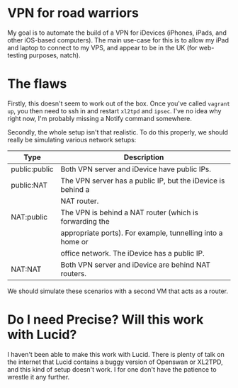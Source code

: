 VPN for road warriors
=====================

My goal is to automate the build of a VPN for iDevices (iPhones, iPads, and
other iOS-based computers). The main use-case for this is to allow my iPad and
laptop to connect to my VPS, and appear to be in the UK (for web-testing
purposes, natch).


The flaws
=========

Firstly, this doesn't seem to work out of the box. Once you've called
```vagrant up```, you then need to ssh in and restart ```xl2tpd``` and
```ipsec```. I've no idea why right now, I'm probably missing a Notify command
somewhere.

Secondly, the whole setup isn't that realistic. To do this properly, we should
really be simulating various network setups:


 Type          | Description                                                 
 ------------- | ----------------------------------------------------------- 
 public:public | Both VPN server and iDevice have public IPs.                
 public:NAT    | The VPN server has a public IP, but the iDevice is behind a 
               | NAT router.                                                 
 NAT:public    | The VPN is behind a NAT router (which is forwarding the     
               | appropriate ports). For example, tunnelling into a home or  
               | office network. The iDevice has a public IP.                
 NAT:NAT       | Both VPN server and iDevice are behind NAT routers.         


We should simulate these scenarios with a second VM that acts as a router.


Do I need Precise? Will this work with Lucid?
=============================================

I haven't been able to make this work with Lucid. There is plenty of talk on
the internet that Lucid contains a buggy version of Openswan or XL2TPD, and
this kind of setup doesn't work.  I for one don't have the patience to wrestle
it any further.


